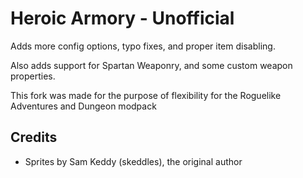 # Heroic Armory - Unofficial

Adds more config options, typo fixes, and proper item disabling.

Also adds support for Spartan Weaponry, and some custom weapon properties.

This fork was made for the purpose of flexibility for the Roguelike Adventures and Dungeon modpack

## Credits

- Sprites by Sam Keddy (skeddles), the original author
